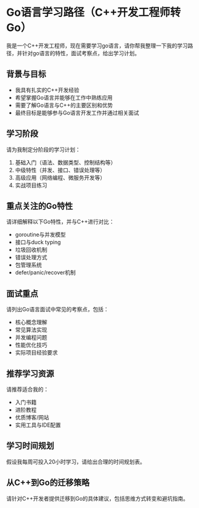# Go语言学习路径（C++开发工程师转Go）

我是一个C++开发工程师，现在需要学习go语言，请你帮我整理一下我的学习路径，并针对go语言的特性，面试考察点，给出学习计划。

## 背景与目标
- 我具有扎实的C++开发经验
- 希望掌握Go语言并能够在工作中熟练应用
- 需要了解Go语言与C++的主要区别和优势
- 最终目标是能够参与Go语言开发工作并通过相关面试

## 学习阶段
请为我制定分阶段的学习计划：
1. 基础入门（语法、数据类型、控制结构等）
2. 中级特性（并发、接口、错误处理等）
3. 高级应用（网络编程、微服务开发等）
4. 实战项目练习

## 重点关注的Go特性
请详细解释以下Go特性，并与C++进行对比：
- goroutine与并发模型
- 接口与duck typing
- 垃圾回收机制
- 错误处理方式
- 包管理系统
- defer/panic/recover机制

## 面试重点
请列出Go语言面试中常见的考察点，包括：
- 核心概念理解
- 常见算法实现
- 并发编程问题
- 性能优化技巧
- 实际项目经验要求

## 推荐学习资源
请推荐适合我的：
- 入门书籍
- 进阶教程
- 优质博客/网站
- 实用工具与IDE配置

## 学习时间规划
假设我每周可投入20小时学习，请给出合理的时间规划表。

## 从C++到Go的迁移策略
请针对C++开发者提供迁移到Go的具体建议，包括思维方式转变和避坑指南。